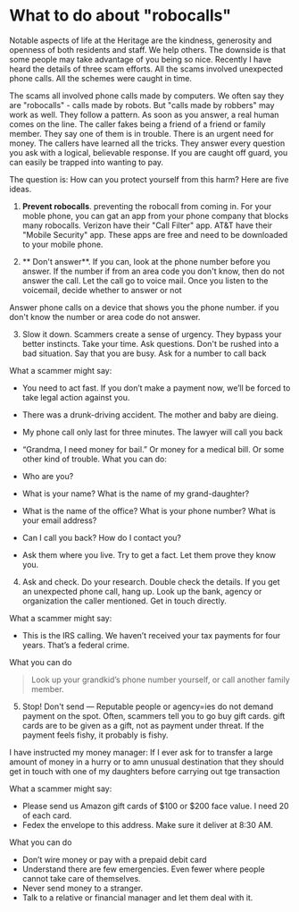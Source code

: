 # What to do about "robocalls"

Notable aspects of life at the Heritage are the kindness, generosity and openness of both residents and staff. We help others. The downside is that some people may take advantage of you being so nice.  Recently I have heard the details of three scam efforts. All the scams involved unexpected phone calls. All the schemes were caught in time.

The scams all involved phone calls made by computers. We often say they are "robocalls" - calls made by robots. But "calls made by robbers" may work as well. They follow a pattern. As soon as you answer, a real human comes on the line. The caller fakes being a friend of a friend or family member. They say one of them is in trouble. There is an urgent need for money. The callers have learned all the tricks. They answer every question you ask with a logical, believable response. If you are caught off guard, you can easily be trapped into wanting to pay.

The question is: How can you protect yourself from this harm? Here are five ideas.

1. **Prevent robocalls**.  preventing the robocall from coming in. For your moble phone, you can gat an app from your phone company that blocks many robocalls. Verizon have their "Call Filter" app. AT&T have their "Mobile Security" app. These apps are free and need to be downloaded to your mobile phone.

2. ** Don't answer**. If you can, look at the phone number before you answer. If the number if from an area code you don't know, then do not answer the call. Let the call go to voice mail.
Once you listen to the voicemail, decide whether to answer or not

Answer phone calls on a device that shows you the phone number. if you don't know the number or area code do not answer.

3. Slow it down. Scammers create a sense of urgency. They bypass your better instincts.
Take your time. Ask questions. Don't be rushed into a bad situation. Say that you are busy. Ask for a number to call back

What a scammer might say:

* You need to act fast. If you don’t make a payment now, we’ll be forced to take legal action against you.
* There was a drunk-driving accident. The mother and baby are dieing.
* My phone call only last for three minutes. The lawyer will call you back
* “Grandma, I need money for bail.” Or money for a medical bill. Or some other kind of trouble.
What you can do:

* Who are you?
* What is your name? What is the name of my grand-daughter?
* What is the name of the office? What is your phone number? What is your email address?
* Can I call you back? How do I contact you?
* Ask them where you live. Try to get a fact. Let them prove they know you.


4. Ask and check. Do your research. Double check the details. If you get an unexpected phone call, hang up. Look up the bank, agency or organization the caller mentioned.  Get in touch directly.

What a scammer might say:
* This is the IRS calling. We haven’t received your tax payments for four years. That’s a federal crime.

What you can do
> Look up your grandkid’s phone number yourself, or call another family member.


5. Stop! Don't send — Reputable people or agency=ies do not demand payment on the spot. Often, scammers tell you to go buy gift cards. gift cards are to be given as a gift, not as payment under threat. If the payment feels fishy, it probably is fishy.

I have instructed my money manager: If I ever ask for to transfer a large amount of money in a hurry or to amn unusual destination that they should get in touch with one of my daughters before carrying out tge transaction

What a scammer might say:
* Please send us Amazon gift cards of $100 or $200 face value. I need 20 of each card.
* Fedex the envelope to this address. Make sure it deliver at 8:30 AM.

What you can do
* Don’t wire money or pay with a prepaid debit card
* Understand there are few emergencies. Even fewer where people cannot take care of themselves.
* Never send money to a stranger.
* Talk to a relative or financial manager and let them deal with it.